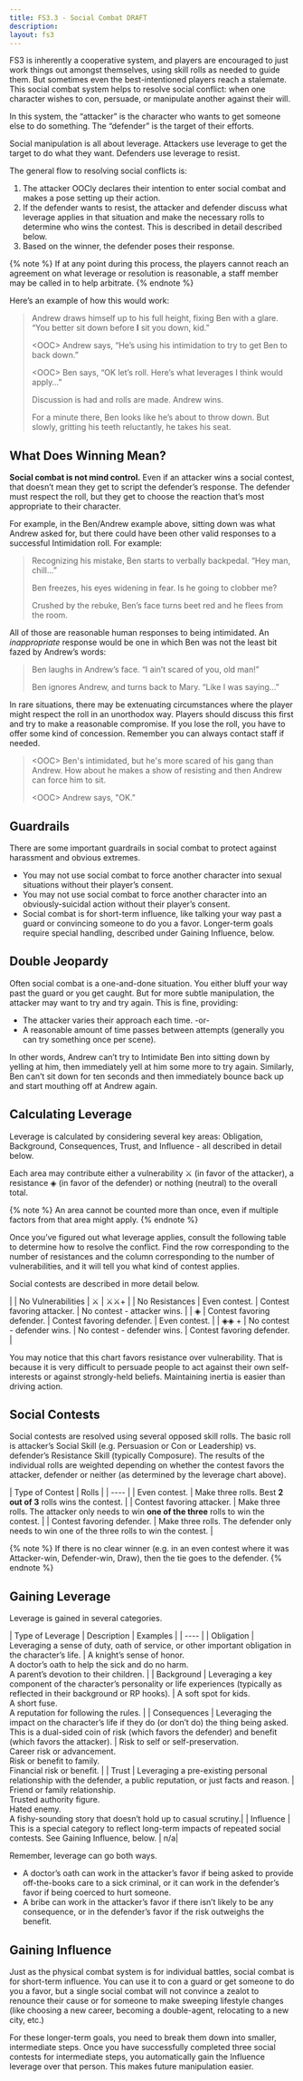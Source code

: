 ```yaml
---
title: FS3.3 - Social Combat DRAFT
description: 
layout: fs3
---
```


FS3 is inherently a cooperative system, and players are encouraged to just work things out amongst themselves, using skill rolls as needed to guide them.  But sometimes even the best-intentioned players reach a stalemate.  This social combat system helps to resolve social conflict: when one character wishes to con, persuade, or manipulate another against their will.

In this system, the “attacker” is the character who wants to get someone else to do something.  The “defender” is the target of their efforts.

Social manipulation is all about leverage.  Attackers use leverage to get the target to do what they want.  Defenders use leverage to resist.  

The general flow to resolving social conflicts is:

1. The attacker OOCly declares their intention to enter social combat and makes a pose setting up their action.
2. If the defender wants to resist, the attacker and defender discuss what leverage applies in that situation and make the necessary rolls to determine who wins the contest.  This is described in detail described below.
3. Based on the winner, the defender poses their response.

{% note %} 
If at any point during this process, the players cannot reach an agreement on what leverage or resolution is reasonable, a staff member may be called in to help arbitrate.
{% endnote %}

Here’s an example of how this would work:

> Andrew draws himself up to his full height, fixing Ben with a glare.  “You better sit down before **I** sit you down, kid.”
>
> &lt;OOC&gt; Andrew says, “He’s using his intimidation to try to get Ben to back down.”
>
> &lt;OOC&gt; Ben says,  “OK let’s roll.  Here’s what leverages I think would apply…”
>
> Discussion is had and rolls are made.  Andrew wins.
>
> For a minute there, Ben looks like he’s about to throw down.  But slowly, gritting his teeth reluctantly, he takes his seat.

## What Does Winning Mean?

**Social combat is not mind control.**  Even if an attacker wins a social contest, that doesn’t mean they get to script the defender’s response.  The defender must respect the roll, but they get to choose the reaction that’s most appropriate to their character.

For example, in the Ben/Andrew example above, sitting down was what Andrew asked for, but there could have been other valid responses to a successful Intimidation roll.  For example:

> Recognizing his mistake, Ben starts to verbally backpedal.  “Hey man, chill...”
>
> Ben freezes, his eyes widening in fear.  Is he going to clobber me?
>
> Crushed by the rebuke, Ben’s face turns beet red and he flees from the room.

All of those are reasonable human responses to being intimidated.  An *inappropriate* response would be one in which Ben was not the least bit fazed by Andrew’s words:

> Ben laughs in Andrew’s face.  “I ain’t scared of you, old man!”
>
> Ben ignores Andrew, and turns back to Mary.  “Like I was saying...”

In rare situations, there may be extenuating circumstances where the player might respect the roll in an unorthodox way.  Players should discuss this first and try to make a reasonable compromise.  If you lose the roll, you have to offer some kind of concession.  Remember you can always contact staff if needed.

> &lt;OOC&gt; Ben's intimidated, but he's more scared of his gang than Andrew.  How about he makes a show of resisting and then Andrew can force him to sit.
>
> &lt;OOC&gt; Andrew says, "OK."

## Guardrails

There are some important guardrails in social combat to protect against harassment and obvious extremes.

* You may not use social combat to force another character into sexual situations without their player’s consent.
* You may not use social combat to force another character into an obviously-suicidal action without their player’s consent.
* Social combat is for short-term influence, like talking your way past a guard or convincing someone to do you a favor.  Longer-term goals require special handling, described under Gaining Influence, below.

## Double Jeopardy

Often social combat is a one-and-done situation.  You either bluff your way past the guard or you get caught.  But for more subtle manipulation, the attacker may want to try and try again. This is fine, providing:

* The attacker varies their approach each time. -or-
* A reasonable amount of time passes between attempts (generally you can try something once per scene).

In other words, Andrew can’t try to Intimidate Ben into sitting down by yelling at him, then immediately yell at him some more to try again.  Similarly, Ben can’t sit down for ten seconds and then immediately bounce back up and start mouthing off at Andrew again.

## Calculating Leverage

Leverage is calculated by considering several key areas: Obligation, Background, Consequences, Trust, and Influence - all described in detail below.  

Each area may contribute either a vulnerability ⚔ (in favor of the attacker), a resistance ◈ (in favor of the defender) or nothing (neutral) to the overall total.  

{% note %} 
An area cannot be counted more than once, even if multiple factors from that area might apply.
{% endnote %}

Once you’ve figured out what leverage applies, consult the following table to determine how to resolve the conflict.  Find the row corresponding to the number of resistances and the column corresponding to the number of vulnerabilities, and it will tell you what kind of contest applies.

Social contests are described in more detail below.

|  | No Vulnerabilities | ⚔ | ⚔⚔+ |
| No Resistances | Even contest. | Contest favoring attacker. | No contest - attacker wins. |
| ◈ | Contest favoring defender. | Contest favoring defender. | Even contest. |
| ◈◈ + |  No contest - defender wins. | No contest - defender wins. | Contest favoring defender. |

You may notice that this chart favors resistance over vulnerability.  That is because it is very difficult to persuade people to act against their own self-interests or against strongly-held beliefs.  Maintaining inertia is easier than driving action.

## Social Contests

Social contests are resolved using several opposed skill rolls. The basic roll is attacker’s Social Skill (e.g. Persuasion or Con or Leadership) vs. defender’s Resistance Skill (typically Composure).  The results of the individual rolls are weighted depending on whether the contest favors the attacker, defender or neither (as determined by the leverage chart above).

| Type of Contest | Rolls |
| ---- | 
| Even contest. | Make three rolls.  Best **2 out of 3** rolls wins the contest. |
| Contest favoring attacker. | Make three rolls.  The attacker only needs to win **one of the three** rolls to win the contest. | 
| Contest favoring defender. | Make three rolls.  The defender only needs to win one of the three rolls to win the contest. |

{% note %} 
If there is no clear winner (e.g. in an even contest where it was Attacker-win, Defender-win, Draw), then the tie goes to the defender.
{% endnote %}

## Gaining Leverage

Leverage is gained in several categories.

| Type of Leverage | Description | Examples |
| ---- |
| Obligation | Leveraging a sense of duty, oath of service, or other important obligation in the character’s life. | A knight’s sense of honor. <br/> A doctor’s oath to help the sick and do no harm. <br/>A parent’s devotion to their children. |
| Background | Leveraging a key component of the character’s personality or life experiences (typically as reflected in their background or RP hooks). | A soft spot for kids. <br/>A short fuse. <br/>A reputation for following the rules. |
| Consequences | Leveraging the impact on the character’s life if they do (or don’t do) the thing being asked.  This is a dual-sided coin of risk (which favors the defender) and benefit (which favors the attacker). | Risk to self or self-preservation.<br/>Career risk or advancement.<br/>Risk or benefit to family.<br/>Financial risk or benefit. |
| Trust | Leveraging a pre-existing personal relationship with the defender, a public reputation, or just facts and reason. | Friend or family relationship. <br/>Trusted authority figure.<br/>Hated enemy.<br/>A fishy-sounding story that doesn’t hold up to casual scrutiny.|
| Influence | This is a special category to reflect long-term impacts of repeated social contests.  See Gaining Influence, below. | n/a|

Remember, leverage can go both ways.  

* A doctor’s oath can work in the attacker’s favor if being asked to provide off-the-books care to a sick criminal, or it can work in the defender’s favor if being coerced to hurt someone.
* A bribe can work in the attacker’s favor if there isn’t likely to be any consequence, or in the defender’s favor if the risk outweighs the benefit.

## Gaining Influence

Just as the physical combat system is for individual battles, social combat is for short-term influence.  You can use it to con a guard or get someone to do you a favor, but a single social combat will not convince a zealot to renounce their cause or for someone to make sweeping lifestyle changes (like choosing a new career, becoming a double-agent, relocating to a new city, etc.)

For these longer-term goals, you need to break them down into smaller, intermediate steps.  Once you have successfully completed three social contests for intermediate steps, you automatically gain the Influence leverage over that person.  This makes future manipulation easier.
